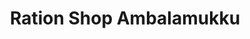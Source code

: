 ---
title: "Ration Shop Ambalamukku"
url: /ambalamukku/ration-shop-ambalamukku/
shop: convenience
---